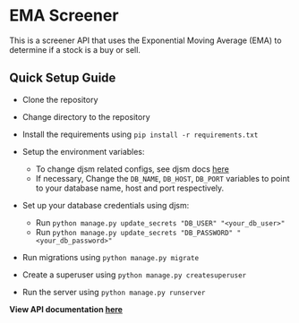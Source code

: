 # EMA Screener

This is a screener API that uses the Exponential Moving Average (EMA) to determine if a stock is a buy or sell.

## Quick Setup Guide

- Clone the repository

- Change directory to the repository

- Install the requirements using `pip install -r requirements.txt`

- Setup the environment variables:
  - To change djsm related configs, see djsm docs [here](https://github.com/ti-oluwa/djsm#)
  - If necessary, Change the `DB_NAME`, `DB_HOST`, `DB_PORT` variables to point to your database name, host and port respectively.

- Set up your database credentials using djsm:
  - Run `python manage.py update_secrets "DB_USER" "<your_db_user>"`
  - Run `python manage.py update_secrets "DB_PASSWORD" "<your_db_password>"`

- Run migrations using `python manage.py migrate`

- Create a superuser using `python manage.py createsuperuser`

- Run the server using `python manage.py runserver`

**View API documentation [here](https://documenter.getpostman.com/view/21622102/2sA35G42rH)**
